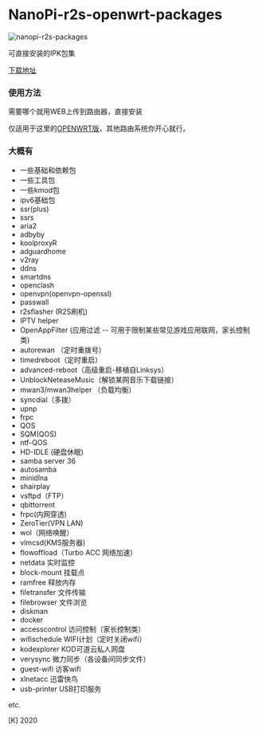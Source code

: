 # NanoPi-r2s-openwrt-packages

![nanopi-r2s-packages](https://github.com/kongfl888/r2s-openwrt-packages/workflows/nanopi-r2s-packages/badge.svg)

可直接安装的IPK包集

[下载地址](https://github.com/kongfl888/r2s-openwrt-packages/releases)

### 使用方法

需要哪个就用WEB上传到路由器，直接安装

仅适用于这里的[OPENWRT版](https://github.com/kongfl888/OpenWrt4R2S/blob/r2s/README.md)，其他路由系统你开心就行。

### 大概有

- 一些基础和依赖包
- 一些工具包
- 一些kmod包
- ipv6基础包
- ssr(plus)
- ssrs
- aria2
- adbyby
- koolproxyR
- adguardhome
- v2ray
- ddns
- smartdns
- openclash
- openvpn(openvpn-openssl)
- passwall
- r2sflasher (R2S刷机)
- IPTV helper
- OpenAppFilter (应用过滤 -- 可用于限制某些常见游戏应用联网，家长控制类)
- autorewan （定时重拨号）
- timedreboot（定时重启）
- advanced-reboot（高级重启-移植自Linksys）
- UnblockNeteaseMusic（解锁某网音乐下载链接）
- mwan3/mwan3helper （负载均衡）
- syncdial（多拨）
- upnp
- frpc
- QOS
- SQM(QOS)
- ntf-QOS
- HD-IDLE (硬盘休眠)
- samba server 36
- autosamba
- minidlna
- shairplay
- vsftpd（FTP）
- qbittorrent
- frpc(内网穿透)
- ZeroTier(VPN LAN)
- wol（网络唤醒）
- vlmcsd(KMS服务器)
- flowoffload（Turbo ACC 网络加速）
- netdata 实时监控
- block-mount 挂载点
- ramfree 释放内存
- filetransfer 文件传输
- filebrowser 文件浏览
- diskman
- docker
- accesscontrol 访问控制（家长控制类）
- wifischedule WIFI计划（定时关闭wifi）
- kodexplorer KOD可道云私人网盘
- verysync 微力同步（各设备间同步文件）
- guest-wifi 访客wifi
- xlnetacc 迅雷快鸟
- usb-printer USB打印服务

etc.

[K] 2020
